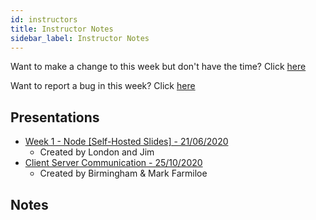 ```yaml
---
id: instructors
title: Instructor Notes
sidebar_label: Instructor Notes
---
```


Want to make a change to this week but don't have the time? Click [here](https://github.com/CodeYourFuture/syllabus/issues/new?assignees=&labels=enhancement&template=change-request.md&title=)

Want to report a bug in this week? Click [here](https://github.com/CodeYourFuture/syllabus/issues/new?assignees=&labels=bug&template=bug-report.md&title=)

## Presentations

- [Week 1 - Node [Self-Hosted Slides] - 21/06/2020](https://node-week-2.jji.immo/)
  - Created by London and Jim
- [Client Server Communication - 25/10/2020](https://drive.google.com/file/d/1SwX9ltdIUbZfqcTQ-vjXRkGHHpWpJTaW/view?usp=sharing)
  - Created by Birmingham & Mark Farmiloe

## Notes
